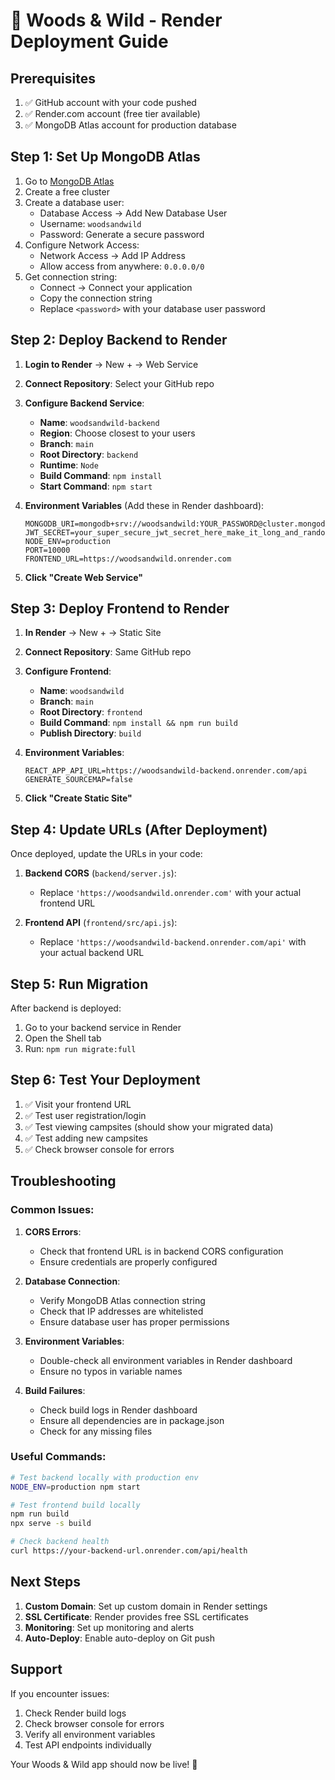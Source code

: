 # 🚀 Woods & Wild - Render Deployment Guide

## Prerequisites
1. ✅ GitHub account with your code pushed
2. ✅ Render.com account (free tier available)
3. ✅ MongoDB Atlas account for production database

## Step 1: Set Up MongoDB Atlas

1. Go to [MongoDB Atlas](https://cloud.mongodb.com)
2. Create a free cluster
3. Create a database user:
   - Database Access → Add New Database User
   - Username: `woodsandwild`
   - Password: Generate a secure password
4. Configure Network Access:
   - Network Access → Add IP Address
   - Allow access from anywhere: `0.0.0.0/0`
5. Get connection string:
   - Connect → Connect your application
   - Copy the connection string
   - Replace `<password>` with your database user password

## Step 2: Deploy Backend to Render

1. **Login to Render** → New + → Web Service
2. **Connect Repository**: Select your GitHub repo
3. **Configure Backend Service**:
   - **Name**: `woodsandwild-backend`
   - **Region**: Choose closest to your users
   - **Branch**: `main`
   - **Root Directory**: `backend`
   - **Runtime**: `Node`
   - **Build Command**: `npm install`
   - **Start Command**: `npm start`

4. **Environment Variables** (Add these in Render dashboard):
   ```
   MONGODB_URI=mongodb+srv://woodsandwild:YOUR_PASSWORD@cluster.mongodb.net/woodsandwild
   JWT_SECRET=your_super_secure_jwt_secret_here_make_it_long_and_random
   NODE_ENV=production
   PORT=10000
   FRONTEND_URL=https://woodsandwild.onrender.com
   ```

5. **Click "Create Web Service"**

## Step 3: Deploy Frontend to Render

1. **In Render** → New + → Static Site
2. **Connect Repository**: Same GitHub repo
3. **Configure Frontend**:
   - **Name**: `woodsandwild`
   - **Branch**: `main`
   - **Root Directory**: `frontend`
   - **Build Command**: `npm install && npm run build`
   - **Publish Directory**: `build`

4. **Environment Variables**:
   ```
   REACT_APP_API_URL=https://woodsandwild-backend.onrender.com/api
   GENERATE_SOURCEMAP=false
   ```

5. **Click "Create Static Site"**

## Step 4: Update URLs (After Deployment)

Once deployed, update the URLs in your code:

1. **Backend CORS** (`backend/server.js`):
   - Replace `'https://woodsandwild.onrender.com'` with your actual frontend URL

2. **Frontend API** (`frontend/src/api.js`):
   - Replace `'https://woodsandwild-backend.onrender.com/api'` with your actual backend URL

## Step 5: Run Migration

After backend is deployed:

1. Go to your backend service in Render
2. Open the Shell tab
3. Run: `npm run migrate:full`

## Step 6: Test Your Deployment

1. ✅ Visit your frontend URL
2. ✅ Test user registration/login
3. ✅ Test viewing campsites (should show your migrated data)
4. ✅ Test adding new campsites
5. ✅ Check browser console for errors

## Troubleshooting

### Common Issues:

1. **CORS Errors**:
   - Check that frontend URL is in backend CORS configuration
   - Ensure credentials are properly configured

2. **Database Connection**:
   - Verify MongoDB Atlas connection string
   - Check that IP addresses are whitelisted
   - Ensure database user has proper permissions

3. **Environment Variables**:
   - Double-check all environment variables in Render dashboard
   - Ensure no typos in variable names

4. **Build Failures**:
   - Check build logs in Render dashboard
   - Ensure all dependencies are in package.json
   - Check for any missing files

### Useful Commands:

```bash
# Test backend locally with production env
NODE_ENV=production npm start

# Test frontend build locally
npm run build
npx serve -s build

# Check backend health
curl https://your-backend-url.onrender.com/api/health
```

## Next Steps

1. **Custom Domain**: Set up custom domain in Render settings
2. **SSL Certificate**: Render provides free SSL certificates
3. **Monitoring**: Set up monitoring and alerts
4. **Auto-Deploy**: Enable auto-deploy on Git push

## Support

If you encounter issues:
1. Check Render build logs
2. Check browser console for errors
3. Verify all environment variables
4. Test API endpoints individually

Your Woods & Wild app should now be live! 🎉
